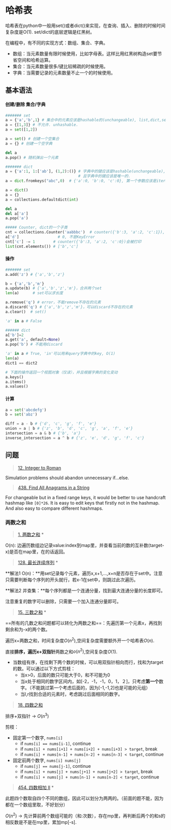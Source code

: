 # 哈希表

哈希表在python中一般用set()或者dict()来实现，在查询、插入、删除的时候时间复杂度是O(1). set/dict的底层逻辑是红黑树。

在编程中，有不同的实现方式：数组、集合、字典。

- 数组：当元素数量有限时候使用，比如字母表。这样比用红黑树构造set要节省空间和哈希运算。
- 集合：当元素数量很多/键比较稀疏的时候使用。
- 字典：当需要记录的元素数量不止一个的时候使用。



## 基本语法

#### 创建/删除 集合/字典

```python
####### set
a = {'a','b',1} # 集合中的元素应该是hashable的(unchangeable), list,dict,set 不能作为元素。
a = {[1,3]} # 不允许. unhashable.
a = set([1,2])

a = set() # 创建一个空集合
a = {} # 创建一个空字典

del a
a.pop() # 随机弹出一个元素

####### dict
a = {'a':1, 1:['ab'], (1,2):()} # 字典中的键应该是hashable(unchangeable), list,dict,set 不允许.
							    # 且字典中的键应该是唯一的.
a = dict.fromkeys("abc",0)  # {'a':0, 'b':0, 'c':0}, 第一个参数应该是iterable的.

a = dict()
a = {}
a = collections.defaultdict(int)

del a
del a['a']
a.pop('a')

##### Counter, dict的一个子类
cnt = collections.Counter('aabbbc')  # counter({'b':3, 'a':2, 'c':1}), 从大到小排序
a['d']                 # 0, 不是KeyError
cnt['c'] -= 1        # counter({'b':3, 'a':2, 'c':0})会被打印
list(cnt.elements()) # ['b','c']
```

#### 操作

```python
####### set
a.add('z') # {'a','b','z'}

b = {'a','b','m'} 
a.update(b) # {'a','b','z','m'}，合并两个set
len(a)      # set可以求长度

a.remove('q') # error，不能remove不存在的元素
a.discard('q') # {'a','b','z','m'}，可以discard不存在的元素
a.clear()  # set()

'a' in a # False

###### dict
a['b']=2
a.get('a', default=None)
a.pop('b') # 不能用discard

'a' in a # True, 'in'可以用来query字典中的key, O(1)
len(a)
dict1 == dict2

# 下面的操作返回一个视图对象（仅读），并且根据字典的变化变动
a.keys()
a.items()
a.values()
```

#### 计算

```python
a = set('abcdefg')
b = set('abz')

diff = a - b # {'d', 'c', 'g', 'f', 'e'}
union = a | b # {'z', 'b', 'd', 'c', 'g', 'a', 'f', 'e'}
intersection = a & b # {'b', 'a'}
inverse_intersection = a ^ b # {'z', 'e', 'd', 'g', 'f', 'c'}
```

## 问题

> [12. Integer to Roman](https://leetcode.com/problems/integer-to-roman/)

Simulation problems should abandon unnecessary if...else.

> [438. Find All Anagrams in a String](https://leetcode.com/problems/find-all-anagrams-in-a-string/)

For changeable but in a fixed range keys, it would be better to use handcraft hashmap like `[0]*26`. It is easy to edit keys that firstly not in the hashmap. And also easy to compare different hashmaps.

### 两数之和

> [1. 两数之和](https://leetcode.cn/problems/two-sum/) *

O(n): 边遍历数组边记录value:index到map里，并查看当前的数的互补数(target-x)是否在map里，在的话返回。

> [128. 最长连续序列](https://leetcode.cn/problems/longest-consecutive-sequence/) *

**解法1 O(n)：**用set记录每个元素，遍历x,x+1,...,x+n是否存在于set中。注意只需要判断每个序列的开头就行，若x-1在set中，则跳过此次遍历。

**解法2 并查集：**每个序列都是一个连通分量，找到最大连通分量的长度即可。

注意重复的数字可以删除，只需要一个加入连通分量即可。

> [15. 三数之和](https://leetcode.cn/problems/3sum/) *

==所有的几数之和问题都可以转化为两数之和==：先遍历第一个元素x，再找到剩余和为-x的两个数。

遍历x+两数之和，时间复杂度$O(n^2)$,空间复杂度需要额外开一个哈希表$O(n)$.

直接**排序，遍历x+双指针**两数之和$o(n^2)$,空间复杂度$O(1)$.

- 当数组有序，在找剩下两个数的时候，可以用双指针相向而行，找和为target的数。可以通过以下方式剪枝：
  - 当x>0，后面的数只可能大于0，和不可能为0
  - 当x处于相同的数字区间内，如[-2，-1，-1，0，1，２]，只考虑**第一个**数字。（不能跳过第一个考虑后面的，因为[-1,-1,2]也是可能的元组）
  - 当l,r找到合适的元素时，考虑跳过后面相同的数字。

> [18. 四数之和](https://leetcode.cn/problems/4sum/)

排序+双指针 -> $O(n^3)$

剪枝：

- 固定第一个数字, `nums[i]`
  - if `nums[i] == nums[i-1]`, continue
  - if `nums[i] + nums[i+1] + nums[i+2] + nums[i+3] > target`, break
  - if `nums[i] + nums[n-1] + nums[n-2] + nums[n-3] < target`, continue
- 固定前两个数字, `nums[i] nums[j]`
  - if `nums[j] == nums[j-1]`, continue
  - if `nums[i] + nums[j] + nums[j+1] + nums[j+2] > target`, break
  - if `nums[i] + nums[j] + nums[n-1] + nums[n-2] < target`, continue

> [454. 四数相加 II](https://leetcode.cn/problems/4sum-ii/) *

此题四个数取自四个不同的数组，因此可以划分为两两的。（前面的题不能，因为都在一个数组里取，不好划分）

$O(n^2)$ -> 先计算前两个数组可能的（和:次数），存在mp里，再判断后两个的和s的相反数是不是在mp里，累加mp[-s].

